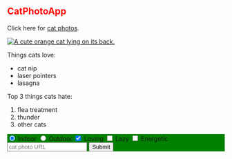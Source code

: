 
<link href="https://fonts.googleapis.com/css?family=Lobster" rel="stylesheet" type="text/css">
<style>
  .red-text {
    color: red;
  }

  h2 {
    font-family: Lobster, Monospace;
  }

  p {
    font-size: 16px;
    font-family: Monospace;
  }

  .thick-green-border {
    border-color: green;
    border-width: 10px;
    border-style: solid;
    border-radius: 50%;
  }

  .smaller-image {
    width: 100px;
  }

  .silver-background {
    background-color: silver;
  }
  #cat-photo-form {
    background-color: green;
  }
</style>

<h2 class="red-text">CatPhotoApp</h2>

<p>Click here for <a href="#">cat photos</a>.</p>

<a href="#"><img class="smaller-image thick-green-border" alt="A cute orange cat lying on its back. " src="https://bit.ly/fcc-relaxing-cat"></a>

<div class="silver-background">
  <p>Things cats love:</p>
  <ul>
    <li>cat nip</li>
    <li>laser pointers</li>
    <li>lasagna</li>
  </ul>
  <p>Top 3 things cats hate:</p>
  <ol>
    <li>flea treatment</li>
    <li>thunder</li>
    <li>other cats</li>
  </ol>
</div>

<form action="/submit-cat-photo" id="cat-photo-form">
  <label><input type="radio" name="indoor-outdoor" checked> Indoor</label>
  <label><input type="radio" name="indoor-outdoor"> Outdoor</label>
  <label><input type="checkbox" name="personality" checked> Loving</label>
  <label><input type="checkbox" name="personality"> Lazy</label>
  <label><input type="checkbox" name="personality"> Energetic</label>
  <input type="text" placeholder="cat photo URL" required>
  <button type="submit">Submit</button>
</form>


